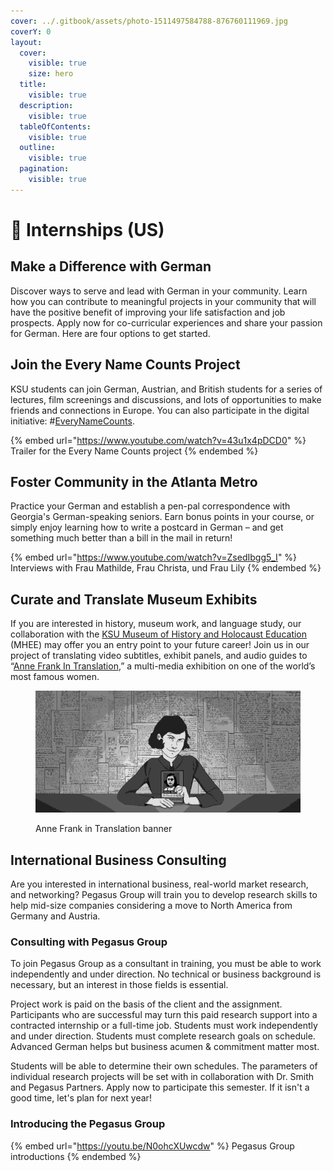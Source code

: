 ```yaml
---
cover: ../.gitbook/assets/photo-1511497584788-876760111969.jpg
coverY: 0
layout:
  cover:
    visible: true
    size: hero
  title:
    visible: true
  description:
    visible: true
  tableOfContents:
    visible: true
  outline:
    visible: true
  pagination:
    visible: true
---
```


# 👷 Internships (US)

## Make a Difference with German <a href="#block-f305b50a4e314a0f91772467f8398449" id="block-f305b50a4e314a0f91772467f8398449"></a>

Discover ways to serve and lead with German in your community. Learn how you can contribute to meaningful projects in your community that will have the positive benefit of improving your life satisfaction and job prospects. Apply now for co-curricular experiences and share your passion for German. Here are four options to get started.

## Join the Every Name Counts Project <a href="#block-d2bfd74e9ed14a4d999aaa9def5c800f" id="block-d2bfd74e9ed14a4d999aaa9def5c800f"></a>

KSU students can join German, Austrian, and British students for a series of lectures, film screenings and discussions, and lots of opportunities to make friends and connections in Europe. You can also participate in the digital initiative: #[EveryNameCounts](https://www.zooniverse.org/projects/arolsen-archives/every-name-counts).

{% embed url="https://www.youtube.com/watch?v=43u1x4pDCD0" %}
Trailer for the Every Name Counts project
{% endembed %}

## Foster Community in the Atlanta Metro <a href="#block-cb2eff8d3911473ea1341336bd00eb56" id="block-cb2eff8d3911473ea1341336bd00eb56"></a>

Practice your German and establish a pen-pal correspondence with Georgia's German-speaking seniors. Earn bonus points in your course, or simply enjoy learning how to write a postcard in German – and get something much better than a bill in the mail in return!

{% embed url="https://www.youtube.com/watch?v=ZsedIbgg5_I" %}
Interviews with Frau Mathilde, Frau Christa, und Frau Lily
{% endembed %}

## **Curate and Translate Museum Exhibits** <a href="#block-72559aa2a85546d2baf6a0d59bb4ac60" id="block-72559aa2a85546d2baf6a0d59bb4ac60"></a>

If you are interested in history, museum work, and language study, our collaboration with the [KSU Museum of History and Holocaust Education](https://historymuseum.kennesaw.edu/) (MHEE) may offer you an entry point to your future career! Join us in our project of translating video subtitles, exhibit panels, and audio guides to “[Anne Frank In Translation](https://historymuseum.kennesaw.edu/exhibitions/traveling/anne\_frank\_in\_translation.php),” a multi-media exhibition on one of the world’s most famous women.

<figure><img src="../.gitbook/assets/Anne_Frank_1.jpg" alt=""><figcaption><p>Anne Frank in Translation banner</p></figcaption></figure>

## International Business Consulting <a href="#block-222dc92b939d49f1b6c79ccdb39c268e" id="block-222dc92b939d49f1b6c79ccdb39c268e"></a>

Are you interested in international business, real-world market research, and networking? Pegasus Group will train you to develop research skills to help mid-size companies considering a move to North America from Germany and Austria.

### Consulting with Pegasus Group <a href="#block-54d9b43747984087aa3b6dc296068495" id="block-54d9b43747984087aa3b6dc296068495"></a>

To join Pegasus Group as a consultant in training, you must be able to work independently and under direction. No technical or business background is necessary, but an interest in those fields is essential.

Project work is paid on the basis of the client and the assignment. Participants who are successful may turn this paid research support into a contracted internship or a full-time job. Students must work independently and under direction. Students must complete research goals on schedule. Advanced German helps but business acumen & commitment matter most.

Students will be able to determine their own schedules. The parameters of individual research projects will be set with in collaboration with Dr. Smith and Pegasus Partners. Apply now to participate this semester. If it isn't a good time, let's plan for next year!

### Introducing the Pegasus Group <a href="#block-a42c66e5afaf4bc3a6c2a8f3c7da65dc" id="block-a42c66e5afaf4bc3a6c2a8f3c7da65dc"></a>

{% embed url="https://youtu.be/N0ohcXUwcdw" %}
Pegasus Group introductions
{% endembed %}
